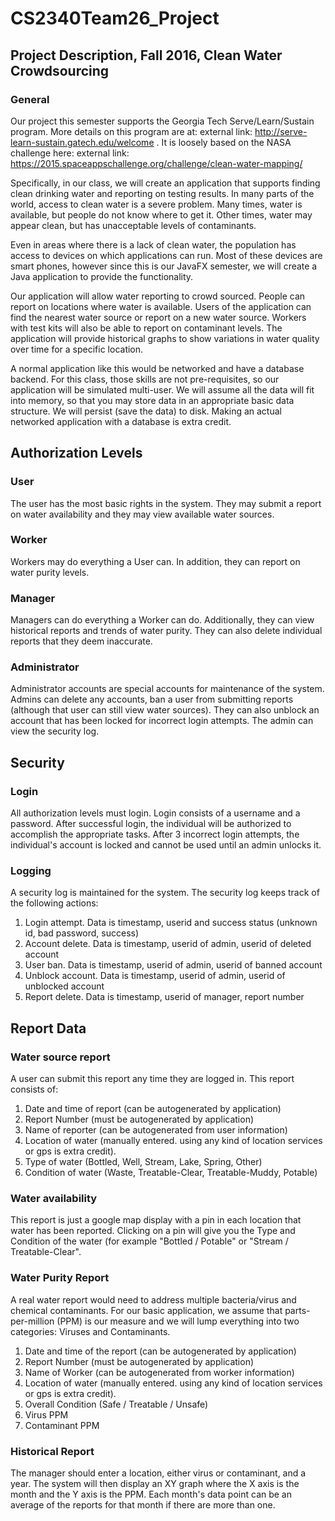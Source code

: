 # CS2340Team26_Project

## Project Description, Fall 2016, Clean Water Crowdsourcing
### General
Our project this semester supports the Georgia Tech Serve/Learn/Sustain program. More details on this program are at: external link: http://serve-learn-sustain.gatech.edu/welcome . It is loosely based on the NASA challenge here: external link: https://2015.spaceappschallenge.org/challenge/clean-water-mapping/

Specifically, in our class, we will create an application that supports finding clean drinking water and reporting on testing results. In many parts of the world, access to clean water is a severe problem. Many times, water is available, but people do not know where to get it. Other times, water may appear clean, but has unacceptable levels of contaminants.

Even in areas where there is a lack of clean water, the population has access to devices on which applications can run. Most of these devices are smart phones, however since this is our JavaFX semester, we will create a Java application to provide the functionality.

Our application will allow water reporting to crowd sourced. People can report on locations where water is available. Users of the application can find the nearest water source or report on a new water source. Workers with test kits will also be able to report on contaminant levels. The application will provide historical graphs to show variations in water quality over time for a specific location.

A normal application like this would be networked and have a database backend. For this class, those skills are not pre-requisites, so our application will be simulated multi-user. We will assume all the data will fit into memory, so that you may store data in an appropriate basic data structure. We will persist (save the data) to disk. Making an actual networked application with a database is extra credit.

## Authorization Levels
### User
The user has the most basic rights in the system. They may submit a report on water availability and they may view available water sources.

### Worker
Workers may do everything a User can. In addition, they can report on water purity levels.

### Manager
Managers can do everything a Worker can do. Additionally, they can view historical reports and trends of water purity. They can also delete individual reports that they deem inaccurate.

### Administrator
Administrator accounts are special accounts for maintenance of the system. Admins can delete any accounts, ban a user from submitting reports (although that user can still view water sources). They can also unblock an account that has been locked for incorrect login attempts. The admin can view the security log.

## Security

### Login
All authorization levels must login. Login consists of a username and a password. After successful login, the individual will be authorized to accomplish the appropriate tasks. After 3 incorrect login attempts, the individual's account is locked and cannot be used until an admin unlocks it.

### Logging
A security log is maintained for the system. The security log keeps track of the following actions:
1. Login attempt. Data is timestamp, userid and success status (unknown id, bad password, success)
2. Account delete. Data is timestamp, userid of admin, userid of deleted account
3. User ban. Data is timestamp, userid of admin, userid of banned account
4. Unblock account. Data is timestamp, userid of admin, userid of unblocked account
5. Report delete. Data is timestamp, userid of manager, report number

## Report Data

### Water source report
A user can submit this report any time they are logged in. This report consists of:
1. Date and time of report (can be autogenerated by application)
2. Report Number (must be autogenerated by application)
3. Name of reporter (can be autogenerated from user information)
4. Location of water (manually entered. using any kind of location services or gps is extra credit).
5. Type of water (Bottled, Well, Stream, Lake, Spring, Other)
6. Condition of water (Waste, Treatable-Clear, Treatable-Muddy, Potable)

### Water availability
This report is just a google map display with a pin in each location that water has been reported. Clicking on a pin will give you the Type and Condition of the water (for example "Bottled / Potable" or "Stream / Treatable-Clear".

### Water Purity Report
A real water report would need to address multiple bacteria/virus and chemical contaminants. For our basic application, we assume that parts-per-million (PPM) is our measure and we will lump everything into two categories: Viruses and Contaminants.
1. Date and time of the report (can be autogenerated by application)
2. Report Number (must be autogenerated by application)
3. Name of Worker (can be autogenerated from worker information)
4. Location of water (manually entered. using any kind of location services or gps is extra credit).
5. Overall Condition (Safe / Treatable / Unsafe)
6. Virus PPM
7. Contaminant PPM

### Historical Report
The manager should enter a location, either virus or contaminant, and a year. The system will then display an XY graph where the X axis is the month and the Y axis is the PPM. Each month's data point can be an average of the reports for that month if there are more than one.
